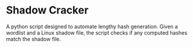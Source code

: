 # Shadow Cracker
A python script designed to automate lengthy hash generation. Given a wordlist and a Linux shadow file, the script checks if any computed hashes match the shadow file. 
